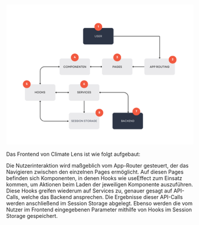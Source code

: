 ![Flow Chart](./doc/img/Flow-Chart.png)

Das Frontend von Climate Lens ist wie folgt aufgebaut:

Die Nutzerinteraktion wird maßgeblich vom App-Router gesteuert, der das Navigieren zwischen den einzelnen Pages ermöglicht. Auf diesen Pages befinden sich Komponenten, in denen Hooks wie useEffect zum Einsatz kommen, um Aktionen beim Laden der jeweiligen Komponente auszuführen. Diese Hooks greifen wiederum auf Services zu, genauer gesagt auf API-Calls, welche das Backend ansprechen. Die Ergebnisse dieser API-Calls werden anschließend im Session Storage abgelegt. Ebenso werden die vom Nutzer im Frontend eingegebenen Parameter mithilfe von Hooks im Session Storage gespeichert.

